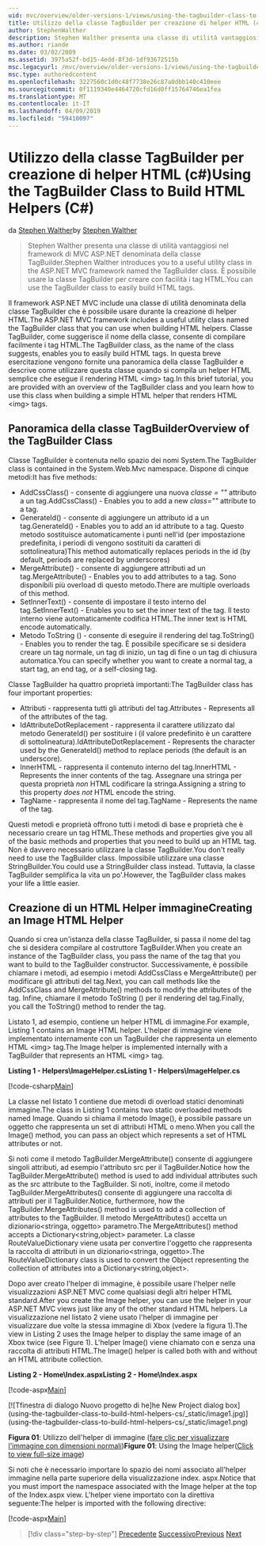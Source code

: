 ```yaml
---
uid: mvc/overview/older-versions-1/views/using-the-tagbuilder-class-to-build-html-helpers-cs
title: Utilizzo della classe TagBuilder per creazione di helper HTML (c#) | Microsoft Docs
author: StephenWalther
description: Stephen Walther presenta una classe di utilità vantaggiosi nel framework di MVC ASP.NET denominata della classe TagBuilder. È possibile utilizzare facilmente la classe TagBuilder per...
ms.author: riande
ms.date: 03/02/2009
ms.assetid: 3975a52f-bd15-4edd-8f3d-1df93672515b
msc.legacyurl: /mvc/overview/older-versions-1/views/using-the-tagbuilder-class-to-build-html-helpers-cs
msc.type: authoredcontent
ms.openlocfilehash: 3227560c1d0c48f7738e26c87a0dbb140c410eee
ms.sourcegitcommit: 0f1119340e4464720cfd16d0ff15764746ea1fea
ms.translationtype: MT
ms.contentlocale: it-IT
ms.lasthandoff: 04/09/2019
ms.locfileid: "59410097"
---
```

# <a name="using-the-tagbuilder-class-to-build-html-helpers-c"></a><span data-ttu-id="71ba0-104">Utilizzo della classe TagBuilder per creazione di helper HTML (c#)</span><span class="sxs-lookup"><span data-stu-id="71ba0-104">Using the TagBuilder Class to Build HTML Helpers (C#)</span></span>

<span data-ttu-id="71ba0-105">da [Stephen Walther](https://github.com/StephenWalther)</span><span class="sxs-lookup"><span data-stu-id="71ba0-105">by [Stephen Walther](https://github.com/StephenWalther)</span></span>

> <span data-ttu-id="71ba0-106">Stephen Walther presenta una classe di utilità vantaggiosi nel framework di MVC ASP.NET denominata della classe TagBuilder.</span><span class="sxs-lookup"><span data-stu-id="71ba0-106">Stephen Walther introduces you to a useful utility class in the ASP.NET MVC framework named the TagBuilder class.</span></span> <span data-ttu-id="71ba0-107">È possibile usare la classe TagBuilder per creare con facilità i tag HTML.</span><span class="sxs-lookup"><span data-stu-id="71ba0-107">You can use the TagBuilder class to easily build HTML tags.</span></span>


<span data-ttu-id="71ba0-108">Il framework ASP.NET MVC include una classe di utilità denominata della classe TagBuilder che è possibile usare durante la creazione di helper HTML.</span><span class="sxs-lookup"><span data-stu-id="71ba0-108">The ASP.NET MVC framework includes a useful utility class named the TagBuilder class that you can use when building HTML helpers.</span></span> <span data-ttu-id="71ba0-109">Classe TagBuilder, come suggerisce il nome della classe, consente di compilare facilmente i tag HTML.</span><span class="sxs-lookup"><span data-stu-id="71ba0-109">The TagBuilder class, as the name of the class suggests, enables you to easily build HTML tags.</span></span> <span data-ttu-id="71ba0-110">In questa breve esercitazione vengono fornite una panoramica della classe TagBuilder e descrive come utilizzare questa classe quando si compila un helper HTML semplice che esegue il rendering HTML &lt;img&gt; tag.</span><span class="sxs-lookup"><span data-stu-id="71ba0-110">In this brief tutorial, you are provided with an overview of the TagBuilder class and you learn how to use this class when building a simple HTML helper that renders HTML &lt;img&gt; tags.</span></span>

## <a name="overview-of-the-tagbuilder-class"></a><span data-ttu-id="71ba0-111">Panoramica della classe TagBuilder</span><span class="sxs-lookup"><span data-stu-id="71ba0-111">Overview of the TagBuilder Class</span></span>

<span data-ttu-id="71ba0-112">Classe TagBuilder è contenuta nello spazio dei nomi System.</span><span class="sxs-lookup"><span data-stu-id="71ba0-112">The TagBuilder class is contained in the System.Web.Mvc namespace.</span></span> <span data-ttu-id="71ba0-113">Dispone di cinque metodi:</span><span class="sxs-lookup"><span data-stu-id="71ba0-113">It has five methods:</span></span>

- <span data-ttu-id="71ba0-114">AddCssClass() - consente di aggiungere una nuova *classe = ""* attributo a un tag.</span><span class="sxs-lookup"><span data-stu-id="71ba0-114">AddCssClass() - Enables you to add a new *class=""* attribute to a tag.</span></span>
- <span data-ttu-id="71ba0-115">GenerateId() - consente di aggiungere un attributo id a un tag.</span><span class="sxs-lookup"><span data-stu-id="71ba0-115">GenerateId() - Enables you to add an id attribute to a tag.</span></span> <span data-ttu-id="71ba0-116">Questo metodo sostituisce automaticamente i punti nell'id (per impostazione predefinita, i periodi di vengono sostituiti da caratteri di sottolineatura)</span><span class="sxs-lookup"><span data-stu-id="71ba0-116">This method automatically replaces periods in the id (by default, periods are replaced by underscores)</span></span>
- <span data-ttu-id="71ba0-117">MergeAttribute() - consente di aggiungere attributi ad un tag.</span><span class="sxs-lookup"><span data-stu-id="71ba0-117">MergeAttribute() - Enables you to add attributes to a tag.</span></span> <span data-ttu-id="71ba0-118">Sono disponibili più overload di questo metodo.</span><span class="sxs-lookup"><span data-stu-id="71ba0-118">There are multiple overloads of this method.</span></span>
- <span data-ttu-id="71ba0-119">SetInnerText() - consente di impostare il testo interno del tag.</span><span class="sxs-lookup"><span data-stu-id="71ba0-119">SetInnerText() - Enables you to set the inner text of the tag.</span></span> <span data-ttu-id="71ba0-120">Il testo interno viene automaticamente codifica HTML.</span><span class="sxs-lookup"><span data-stu-id="71ba0-120">The inner text is HTML encode automatically.</span></span>
- <span data-ttu-id="71ba0-121">Metodo ToString () - consente di eseguire il rendering del tag.</span><span class="sxs-lookup"><span data-stu-id="71ba0-121">ToString() - Enables you to render the tag.</span></span> <span data-ttu-id="71ba0-122">È possibile specificare se si desidera creare un tag normale, un tag di inizio, un tag di fine o un tag di chiusura automatica.</span><span class="sxs-lookup"><span data-stu-id="71ba0-122">You can specify whether you want to create a normal tag, a start tag, an end tag, or a self-closing tag.</span></span>
  

<span data-ttu-id="71ba0-123">Classe TagBuilder ha quattro proprietà importanti:</span><span class="sxs-lookup"><span data-stu-id="71ba0-123">The TagBuilder class has four important properties:</span></span>

- <span data-ttu-id="71ba0-124">Attributi - rappresenta tutti gli attributi del tag.</span><span class="sxs-lookup"><span data-stu-id="71ba0-124">Attributes - Represents all of the attributes of the tag.</span></span>
- <span data-ttu-id="71ba0-125">IdAttributeDotReplacement - rappresenta il carattere utilizzato dal metodo GenerateId() per sostituire i (il valore predefinito è un carattere di sottolineatura).</span><span class="sxs-lookup"><span data-stu-id="71ba0-125">IdAttributeDotReplacement - Represents the character used by the GenerateId() method to replace periods (the default is an underscore).</span></span>
- <span data-ttu-id="71ba0-126">InnerHTML - rappresenta il contenuto interno del tag.</span><span class="sxs-lookup"><span data-stu-id="71ba0-126">InnerHTML - Represents the inner contents of the tag.</span></span> <span data-ttu-id="71ba0-127">Assegnare una stringa per questa proprietà *non* HTML codificare la stringa.</span><span class="sxs-lookup"><span data-stu-id="71ba0-127">Assigning a string to this property *does not* HTML encode the string.</span></span>
- <span data-ttu-id="71ba0-128">TagName - rappresenta il nome del tag.</span><span class="sxs-lookup"><span data-stu-id="71ba0-128">TagName - Represents the name of the tag.</span></span>

<span data-ttu-id="71ba0-129">Questi metodi e proprietà offrono tutti i metodi di base e proprietà che è necessario creare un tag HTML.</span><span class="sxs-lookup"><span data-stu-id="71ba0-129">These methods and properties give you all of the basic methods and properties that you need to build up an HTML tag.</span></span> <span data-ttu-id="71ba0-130">Non è davvero necessario utilizzare la classe TagBuilder.</span><span class="sxs-lookup"><span data-stu-id="71ba0-130">You don't really need to use the TagBuilder class.</span></span> <span data-ttu-id="71ba0-131">Impossibile utilizzare una classe StringBuilder.</span><span class="sxs-lookup"><span data-stu-id="71ba0-131">You could use a StringBuilder class instead.</span></span> <span data-ttu-id="71ba0-132">Tuttavia, la classe TagBuilder semplifica la vita un po'.</span><span class="sxs-lookup"><span data-stu-id="71ba0-132">However, the TagBuilder class makes your life a little easier.</span></span>

## <a name="creating-an-image-html-helper"></a><span data-ttu-id="71ba0-133">Creazione di un HTML Helper immagine</span><span class="sxs-lookup"><span data-stu-id="71ba0-133">Creating an Image HTML Helper</span></span>

<span data-ttu-id="71ba0-134">Quando si crea un'istanza della classe TagBuilder, si passa il nome del tag che si desidera compilare al costruttore TagBuilder.</span><span class="sxs-lookup"><span data-stu-id="71ba0-134">When you create an instance of the TagBuilder class, you pass the name of the tag that you want to build to the TagBuilder constructor.</span></span> <span data-ttu-id="71ba0-135">Successivamente, è possibile chiamare i metodi, ad esempio i metodi AddCssClass e MergeAttribute() per modificare gli attributi del tag.</span><span class="sxs-lookup"><span data-stu-id="71ba0-135">Next, you can call methods like the AddCssClass and MergeAttribute() methods to modify the attributes of the tag.</span></span> <span data-ttu-id="71ba0-136">Infine, chiamare il metodo ToString () per il rendering del tag.</span><span class="sxs-lookup"><span data-stu-id="71ba0-136">Finally, you call the ToString() method to render the tag.</span></span>

<span data-ttu-id="71ba0-137">Listato 1, ad esempio, contiene un helper HTML di immagine.</span><span class="sxs-lookup"><span data-stu-id="71ba0-137">For example, Listing 1 contains an Image HTML helper.</span></span> <span data-ttu-id="71ba0-138">L'helper di immagine viene implementato internamente con un TagBuilder che rappresenta un elemento HTML &lt;img&gt; tag.</span><span class="sxs-lookup"><span data-stu-id="71ba0-138">The Image helper is implemented internally with a TagBuilder that represents an HTML &lt;img&gt; tag.</span></span>

**<span data-ttu-id="71ba0-139">Listing 1 - Helpers\ImageHelper.cs</span><span class="sxs-lookup"><span data-stu-id="71ba0-139">Listing 1 - Helpers\ImageHelper.cs</span></span>**

[!code-csharp[Main](using-the-tagbuilder-class-to-build-html-helpers-cs/samples/sample1.cs)]

<span data-ttu-id="71ba0-140">La classe nel listato 1 contiene due metodi di overload statici denominati immagine.</span><span class="sxs-lookup"><span data-stu-id="71ba0-140">The class in Listing 1 contains two static overloaded methods named Image.</span></span> <span data-ttu-id="71ba0-141">Quando si chiama il metodo Image(), è possibile passare un oggetto che rappresenta un set di attributi HTML o meno.</span><span class="sxs-lookup"><span data-stu-id="71ba0-141">When you call the Image() method, you can pass an object which represents a set of HTML attributes or not.</span></span>

<span data-ttu-id="71ba0-142">Si noti come il metodo TagBuilder.MergeAttribute() consente di aggiungere singoli attributi, ad esempio l'attributo src per il TagBuilder.</span><span class="sxs-lookup"><span data-stu-id="71ba0-142">Notice how the TagBuilder.MergeAttribute() method is used to add individual attributes such as the src attribute to the TagBuilder.</span></span> <span data-ttu-id="71ba0-143">Si noti, inoltre, come il metodo TagBuilder.MergeAttributes() consente di aggiungere una raccolta di attributi per il TagBuilder.</span><span class="sxs-lookup"><span data-stu-id="71ba0-143">Notice, furthermore, how the TagBuilder.MergeAttributes() method is used to add a collection of attributes to the TagBuilder.</span></span> <span data-ttu-id="71ba0-144">Il metodo MergeAttributes() accetta un dizionario&lt;stringa, oggetto&gt; parametro.</span><span class="sxs-lookup"><span data-stu-id="71ba0-144">The MergeAttributes() method accepts a Dictionary&lt;string,object&gt; parameter.</span></span> <span data-ttu-id="71ba0-145">La classe RouteValueDictionary viene usata per convertire l'oggetto che rappresenta la raccolta di attributi in un dizionario&lt;stringa, oggetto&gt;.</span><span class="sxs-lookup"><span data-stu-id="71ba0-145">The RouteValueDictionary class is used to convert the Object representing the collection of attributes into a Dictionary&lt;string,object&gt;.</span></span>

<span data-ttu-id="71ba0-146">Dopo aver creato l'helper di immagine, è possibile usare l'helper nelle visualizzazioni ASP.NET MVC come qualsiasi degli altri helper HTML standard.</span><span class="sxs-lookup"><span data-stu-id="71ba0-146">After you create the Image helper, you can use the helper in your ASP.NET MVC views just like any of the other standard HTML helpers.</span></span> <span data-ttu-id="71ba0-147">La visualizzazione nel listato 2 viene usato l'helper di immagine per visualizzare due volte la stessa immagine di Xbox (vedere la figura 1).</span><span class="sxs-lookup"><span data-stu-id="71ba0-147">The view in Listing 2 uses the Image helper to display the same image of an Xbox twice (see Figure 1).</span></span> <span data-ttu-id="71ba0-148">L'helper Image() viene chiamato con e senza una raccolta di attributi HTML.</span><span class="sxs-lookup"><span data-stu-id="71ba0-148">The Image() helper is called both with and without an HTML attribute collection.</span></span>

**<span data-ttu-id="71ba0-149">Listing 2 - Home\Index.aspx</span><span class="sxs-lookup"><span data-stu-id="71ba0-149">Listing 2 - Home\Index.aspx</span></span>**

[!code-aspx[Main](using-the-tagbuilder-class-to-build-html-helpers-cs/samples/sample2.aspx)]


[![T<span data-ttu-id="71ba0-150">finestra di dialogo Nuovo progetto di he]</span><span class="sxs-lookup"><span data-stu-id="71ba0-150">he New Project dialog box]</span></span>(using-the-tagbuilder-class-to-build-html-helpers-cs/_static/image1.jpg)](using-the-tagbuilder-class-to-build-html-helpers-cs/_static/image1.png)

<span data-ttu-id="71ba0-151">**Figura 01**: Utilizzo dell'helper di immagine ([fare clic per visualizzare l'immagine con dimensioni normali](using-the-tagbuilder-class-to-build-html-helpers-cs/_static/image2.png))</span><span class="sxs-lookup"><span data-stu-id="71ba0-151">**Figure 01**: Using the Image helper([Click to view full-size image](using-the-tagbuilder-class-to-build-html-helpers-cs/_static/image2.png))</span></span>


<span data-ttu-id="71ba0-152">Si noti che è necessario importare lo spazio dei nomi associato all'helper immagine nella parte superiore della visualizzazione index. aspx.</span><span class="sxs-lookup"><span data-stu-id="71ba0-152">Notice that you must import the namespace associated with the Image helper at the top of the Index.aspx view.</span></span> <span data-ttu-id="71ba0-153">L'helper viene importato con la direttiva seguente:</span><span class="sxs-lookup"><span data-stu-id="71ba0-153">The helper is imported with the following directive:</span></span>

[!code-aspx[Main](using-the-tagbuilder-class-to-build-html-helpers-cs/samples/sample3.aspx)]

> [!div class="step-by-step"]
> <span data-ttu-id="71ba0-154">[Precedente](creating-custom-html-helpers-cs.md)
> [Successivo](creating-page-layouts-with-view-master-pages-cs.md)</span><span class="sxs-lookup"><span data-stu-id="71ba0-154">[Previous](creating-custom-html-helpers-cs.md)
[Next](creating-page-layouts-with-view-master-pages-cs.md)</span></span>
